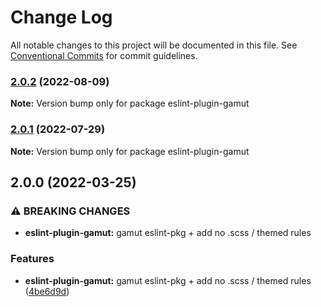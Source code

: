 # Change Log

All notable changes to this project will be documented in this file.
See [Conventional Commits](https://conventionalcommits.org) for commit guidelines.

### [2.0.2](https://github.com/Codecademy/gamut/compare/eslint-plugin-gamut@2.0.1...eslint-plugin-gamut@2.0.2) (2022-08-09)

**Note:** Version bump only for package eslint-plugin-gamut





### [2.0.1](https://github.com/Codecademy/gamut/compare/eslint-plugin-gamut@2.0.0...eslint-plugin-gamut@2.0.1) (2022-07-29)

**Note:** Version bump only for package eslint-plugin-gamut





## 2.0.0 (2022-03-25)


### ⚠ BREAKING CHANGES

* **eslint-plugin-gamut:** gamut eslint-pkg + add no .scss / themed rules

### Features

* **eslint-plugin-gamut:** gamut eslint-pkg + add no .scss / themed rules ([4be6d9d](https://github.com/Codecademy/gamut/commit/4be6d9ddfbebb8b588f671c5f665d94a5e429384))
